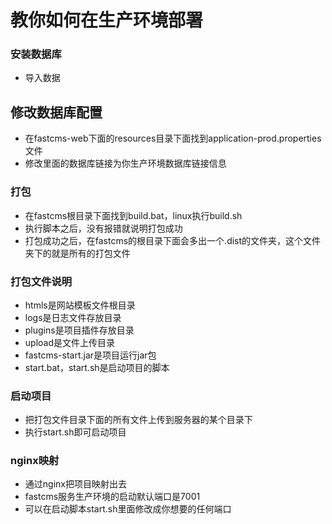 # 教你如何在生产环境部署

### 安装数据库
- 导入数据

## 修改数据库配置
- 在fastcms-web下面的resources目录下面找到application-prod.properties文件
- 修改里面的数据库链接为你生产环境数据库链接信息

### 打包
- 在fastcms根目录下面找到build.bat，linux执行build.sh
- 执行脚本之后，没有报错就说明打包成功
- 打包成功之后，在fastcms的根目录下面会多出一个.dist的文件夹，这个文件夹下的就是所有的打包文件

### 打包文件说明
- htmls是网站模板文件根目录
- logs是日志文件存放目录
- plugins是项目插件存放目录
- upload是文件上传目录
- fastcms-start.jar是项目运行jar包
- start.bat，start.sh是启动项目的脚本

### 启动项目
- 把打包文件目录下面的所有文件上传到服务器的某个目录下
- 执行start.sh即可启动项目

### nginx映射
- 通过nginx把项目映射出去
- fastcms服务生产环境的启动默认端口是7001
- 可以在启动脚本start.sh里面修改成你想要的任何端口

